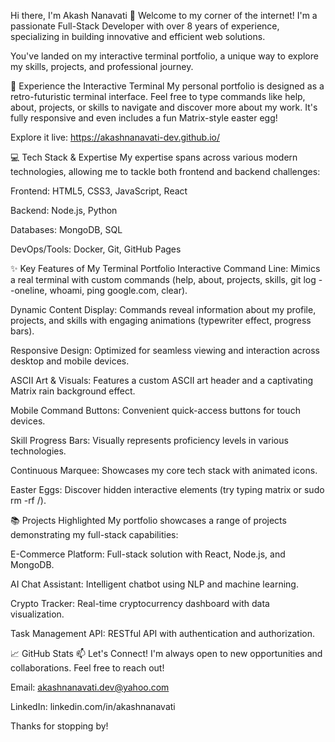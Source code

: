 Hi there, I'm Akash Nanavati 👋
Welcome to my corner of the internet! I'm a passionate Full-Stack Developer with over 8 years of experience, specializing in building innovative and efficient web solutions.

You've landed on my interactive terminal portfolio, a unique way to explore my skills, projects, and professional journey.

🚀 Experience the Interactive Terminal
My personal portfolio is designed as a retro-futuristic terminal interface. Feel free to type commands like help, about, projects, or skills to navigate and discover more about my work. It's fully responsive and even includes a fun Matrix-style easter egg!

Explore it live: https://akashnanavati-dev.github.io/

💻 Tech Stack & Expertise
My expertise spans across various modern technologies, allowing me to tackle both frontend and backend challenges:

Frontend: HTML5, CSS3, JavaScript, React

Backend: Node.js, Python

Databases: MongoDB, SQL

DevOps/Tools: Docker, Git, GitHub Pages

✨ Key Features of My Terminal Portfolio
Interactive Command Line: Mimics a real terminal with custom commands (help, about, projects, skills, git log --oneline, whoami, ping google.com, clear).

Dynamic Content Display: Commands reveal information about my profile, projects, and skills with engaging animations (typewriter effect, progress bars).

Responsive Design: Optimized for seamless viewing and interaction across desktop and mobile devices.

ASCII Art & Visuals: Features a custom ASCII art header and a captivating Matrix rain background effect.

Mobile Command Buttons: Convenient quick-access buttons for touch devices.

Skill Progress Bars: Visually represents proficiency levels in various technologies.

Continuous Marquee: Showcases my core tech stack with animated icons.

Easter Eggs: Discover hidden interactive elements (try typing matrix or sudo rm -rf /).

📚 Projects Highlighted
My portfolio showcases a range of projects demonstrating my full-stack capabilities:

E-Commerce Platform: Full-stack solution with React, Node.js, and MongoDB.

AI Chat Assistant: Intelligent chatbot using NLP and machine learning.

Crypto Tracker: Real-time cryptocurrency dashboard with data visualization.

Task Management API: RESTful API with authentication and authorization.

📈 GitHub Stats
📫 Let's Connect!
I'm always open to new opportunities and collaborations. Feel free to reach out!

Email: akashnanavati.dev@yahoo.com

LinkedIn: linkedin.com/in/akashnanavati

Thanks for stopping by!